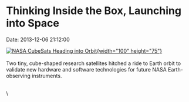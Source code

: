 Thinking Inside the Box, Launching into Space
=============================================

Date: 2013-12-06 21:12:00

[![NASA CubeSats Heading into
Orbit](http://www.jpl.nasa.gov/images/cubesat/20131206/cubesat20131206b-th.jpg){width="100"
height="75"}](http://www.jpl.nasa.gov/news/news.cfm?release=2013-353&rn=news.xml&rst=3973)\
\
Two tiny, cube-shaped research satellites hitched a ride to Earth orbit
to validate new hardware and software technologies for future NASA
Earth-observing instruments.

\
\
